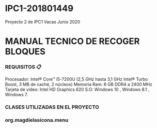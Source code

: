 # IPC1-201801449
Proyecto 2 de IPC1 Vacas Junio 2020
# MANUAL TECNICO DE RECOGER BLOQUES




### REQUISITOS 📋
Procesador: Intel® Core™ i5-7200U (2,5 GHz hasta 3,1 GHz Intel® Turbo Boost, 3 MB de caché, 2 núcleos)
Memoria Ram: 8 GB DDR4 a 2400 MHz
Tarjeta de video: Intel HD Graphics 620
S.O:  Windows 10 , Windows 8.1 , Windows 7.

### CLASES UTILIZADAS EN EL PROYECTO
### org.magdielasicona.menu










